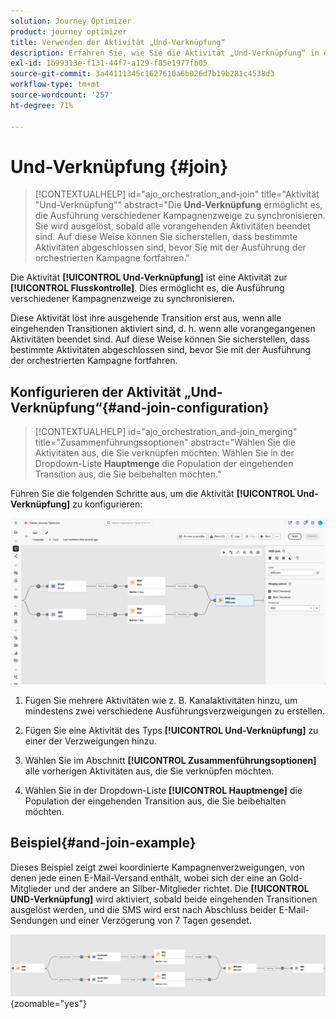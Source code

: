 ```yaml
---
solution: Journey Optimizer
product: journey optimizer
title: Verwenden der Aktivität „Und-Verknüpfung“
description: Erfahren Sie, wie Sie die Aktivität „Und-Verknüpfung“ in einer orchestrierten Kampagne verwenden
exl-id: 1b99313e-f131-44f7-a129-f85e1977fb05
source-git-commit: 3a44111345c1627610a6b026d7b19b281c4538d3
workflow-type: tm+mt
source-wordcount: '257'
ht-degree: 71%

---
```



# Und-Verknüpfung {#join}

>[!CONTEXTUALHELP]
>id="ajo_orchestration_and-join"
>title="Aktivität &quot;Und-Verknüpfung&quot;"
>abstract="Die **Und-Verknüpfung** ermöglicht es, die Ausführung verschiedener Kampagnenzweige zu synchronisieren. Sie wird ausgelöst, sobald alle vorangehenden Aktivitäten beendet sind. Auf diese Weise können Sie sicherstellen, dass bestimmte Aktivitäten abgeschlossen sind, bevor Sie mit der Ausführung der orchestrierten Kampagne fortfahren."

Die Aktivität **[!UICONTROL Und-Verknüpfung]** ist eine Aktivität zur **[!UICONTROL Flusskontrolle]**. Dies ermöglicht es, die Ausführung verschiedener Kampagnenzweige zu synchronisieren.

Diese Aktivität löst ihre ausgehende Transition erst aus, wenn alle eingehenden Transitionen aktiviert sind, d. h. wenn alle vorangegangenen Aktivitäten beendet sind. Auf diese Weise können Sie sicherstellen, dass bestimmte Aktivitäten abgeschlossen sind, bevor Sie mit der Ausführung der orchestrierten Kampagne fortfahren.

## Konfigurieren der Aktivität „Und-Verknüpfung“{#and-join-configuration}

>[!CONTEXTUALHELP]
>id="ajo_orchestration_and-join_merging"
>title="Zusammenführungssoptionen"
>abstract="Wählen Sie die Aktivitäten aus, die Sie verknüpfen möchten. Wählen Sie in der Dropdown-Liste **Hauptmenge** die Population der eingehenden Transition aus, die Sie beibehalten möchten."

Führen Sie die folgenden Schritte aus, um die Aktivität **[!UICONTROL Und-Verknüpfung]** zu konfigurieren:

![](../assets/workflow-andjoin.png)

1. Fügen Sie mehrere Aktivitäten wie z. B. Kanalaktivitäten hinzu, um mindestens zwei verschiedene Ausführungsverzweigungen zu erstellen.

1. Fügen Sie eine Aktivität des Typs **[!UICONTROL Und-Verknüpfung]** zu einer der Verzweigungen hinzu.

1. Wählen Sie im Abschnitt **[!UICONTROL Zusammenführungsoptionen]** alle vorherigen Aktivitäten aus, die Sie verknüpfen möchten.

1. Wählen Sie in der Dropdown-Liste **[!UICONTROL Hauptmenge]** die Population der eingehenden Transition aus, die Sie beibehalten möchten. 

## Beispiel{#and-join-example}

Dieses Beispiel zeigt zwei koordinierte Kampagnenverzweigungen, von denen jede einen E-Mail-Versand enthält, wobei sich der eine an Gold-Mitglieder und der andere an Silber-Mitglieder richtet. Die **[!UICONTROL UND-Verknüpfung]** wird aktiviert, sobald beide eingehenden Transitionen ausgelöst werden, und die SMS wird erst nach Abschluss beider E-Mail-Sendungen und einer Verzögerung von 7 Tagen gesendet.

![](../assets/workflow-andjoin-example.png){zoomable="yes"}
